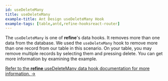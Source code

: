 ```yaml
---
id: useDeleteMany
title: useDeleteMany
example-title: Ant Design useDeleteMany Hook
example-tags: [table,antd,refine-hooksreact-router]
---
```


The `useDeleteMany` is one of **refine**'s data hooks. It removes more than one data from the database. We used the `useDeleteMany` hook to remove more than one record from our table in this scenario. On your table, you may remove multiple records by selecting them and pressing delete. You can get more information by examining the example.

[Refer to the **refine** useDeleteMany data hook documentation for more information. →](/docs/api-reference/core/hooks/data/useDeleteMany/)

<StackblitzExample path="table-antd-use-delete-many" />
